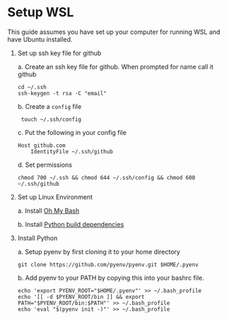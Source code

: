 # Setup WSL

This guide assumes you have set up your computer for running WSL and have Ubuntu installed.

1. Set up ssh key file for github

    a. Create an ssh key file for github. When prompted for name call it github

       cd ~/.ssh
       ssh-keygen -t rsa -C "email"

    b. Create a `config` file

        touch ~/.ssh/config
        

    c. Put the following in your config file

       Host github.com
           IdentityFile ~/.ssh/github

    d. Set permissions

       chmod 700 ~/.ssh && chmod 644 ~/.ssh/config && chmod 600 ~/.ssh/github

2. Set up Linux Environment

    a. Install [Oh My Bash](https://github.com/ohmybash/oh-my-bash)

    b. Install [Python build dependencies](https://github.com/pyenv/pyenv/wiki#suggested-build-environment)

3. Install Python

    a. Setup pyenv by first cloning it to your home directory

       git clone https://github.com/pyenv/pyenv.git $HOME/.pyenv

    b. Add pyenv to your PATH by copying this into your bashrc file.

       echo 'export PYENV_ROOT="$HOME/.pyenv"' >> ~/.bash_profile
       echo '[[ -d $PYENV_ROOT/bin ]] && export PATH="$PYENV_ROOT/bin:$PATH"' >> ~/.bash_profile
       echo 'eval "$(pyenv init -)"' >> ~/.bash_profile
    